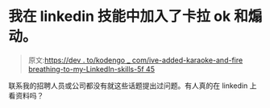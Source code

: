 # 我在 linkedin 技能中加入了卡拉 ok 和煽动。

> 原文:[https://dev . to/kodengo _ com/ive-added-karaoke-and-fire breathing-to-my-LinkedIn-skills-5f 45](https://dev.to/kodengo_com/ive-added-karaoke-and-firebreathing-to-my-linkedin-skills-5f45)

联系我的招聘人员或公司都没有就这些话题提出过问题。有人真的在 linkedin 上看资料吗？